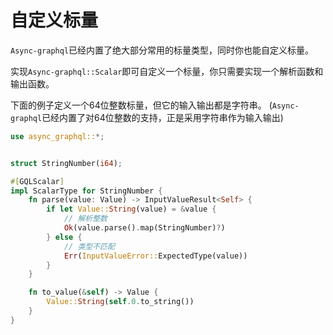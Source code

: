 # 自定义标量

`Async-graphql`已经内置了绝大部分常用的标量类型，同时你也能自定义标量。

实现`Async-graphql::Scalar`即可自定义一个标量，你只需要实现一个解析函数和输出函数。

下面的例子定义一个64位整数标量，但它的输入输出都是字符串。 (`Async-graphql`已经内置了对64位整数的支持，正是采用字符串作为输入输出)

```rust
use async_graphql::*;


struct StringNumber(i64);

#[GQLScalar]
impl ScalarType for StringNumber {
    fn parse(value: Value) -> InputValueResult<Self> {
        if let Value::String(value) = &value {
            // 解析整数
            Ok(value.parse().map(StringNumber)?)
        } else {
            // 类型不匹配
            Err(InputValueError::ExpectedType(value))
        }
    }

    fn to_value(&self) -> Value {
        Value::String(self.0.to_string())
    }
}

```
